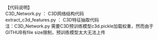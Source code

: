 【代码说明】  
C3D_Network.py ： C3D网络结构代码  
extract_c3d_features.py ： C3D特征抽取代码  
注：C3D_Network.py 需要C3D预训练模型c3d.pickle加载权重，然而由于GITHUB有file size限制，预训练模型太大无法上传  
